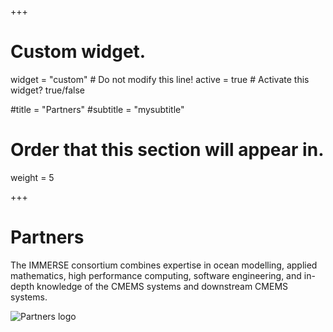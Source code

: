 +++
#  Custom widget.
widget = "custom"  # Do not modify this line!
active = true  # Activate this widget? true/false

#title = "Partners"
#subtitle = "mysubtitle"

# Order that this section will appear in.
weight = 5 




+++

<div>
  <h1>Partners</h1>
</div>

The IMMERSE consortium combines expertise in ocean modelling, applied mathematics, high performance computing, software engineering, and in-depth knowledge of the CMEMS systems and downstream CMEMS systems.


![Partners logo](img/logos/0_logo-all-partners.png)<!-- .element height="10%" width="10%" -->

